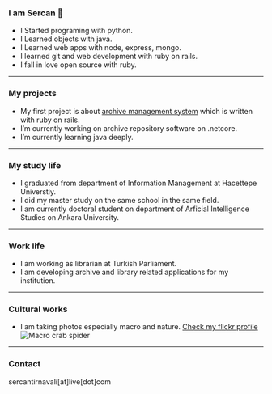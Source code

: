 ### I am Sercan 👋 
- I Started programing with python.
- I Learned objects with java.
- I Learned web apps with node, express, mongo.
- I learned git and web development with ruby on rails.
- I fall in love open source with ruby.

******
### My projects
- My first project is about [archive management system](https://github.com/tirnavali/Archivist) which is written with ruby on rails.
- I’m currently working on archive repository software on .netcore.
- I’m currently learning java deeply.
******
### My study life
- I graduated from department of Information Management at Hacettepe Universtiy.
- I did my master study on the same school in the same field.
- I am currently doctoral student on department of Arficial Intelligence Studies on Ankara University.
******
### Work life
- I am working as librarian at Turkish Parliament.
- I am developing archive and library related applications for my institution.
******
### Cultural works
- I am taking photos especially macro and nature. [Check my flickr profile](https://www.flickr.com/photos/sercant)
![Macro crab spider](https://www.flickr.com/photos/sercant/50171481892/)
******
### Contact
sercantirnavali[at]live[dot]com
